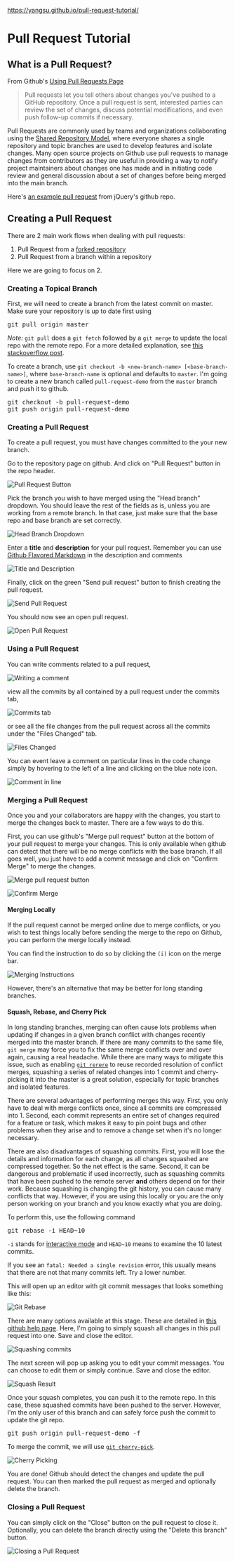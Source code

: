 <a href="https://yangsu.github.io/pull-request-tutorial/">https://yangsu.github.io/pull-request-tutorial/</a><div id="articleHeader"><h1>Pull Request Tutorial</h1></div>

<h2>What is a Pull Request?</h2>

<p>From Github's <a href="https://help.github.com/articles/using-pull-requests" target="_blank">Using Pull Requests Page</a></p>

<blockquote>
<p>Pull requests let you tell others about changes you've pushed to a GitHub repository. Once a pull request is sent, interested parties can review the set of changes, discuss potential modifications, and even push follow-up commits if necessary.</p>
</blockquote>

<p>Pull Requests are commonly used by teams and organizations collaborating using the <a href="https://help.github.com/articles/using-pull-requests#article-platform-nav" target="_blank">Shared Repository Model</a>, where everyone shares a single repository and topic branches are used to develop features and isolate changes. Many open source projects on Github use pull requests to manage changes from contributors as they are useful in providing a way to notify project maintainers about changes one has made and in initiating code review and general discussion about a set of changes before being merged into the main branch.</p>

<p>Here's <a href="https://github.com/jquery/jquery/pull/1051" target="_blank">an example pull request</a> from jQuery's github repo.</p>

<h2>Creating a Pull Request</h2>

<p>There are 2 main work flows when dealing with pull requests:</p>

<ol>
<li>Pull Request from a <a href="https://help.github.com/articles/fork-a-repo" target="_blank">forked repository</a>
</li>
<li>Pull Request from a branch within a repository</li>
</ol><p>Here we are going to focus on 2.</p>

<h3>Creating a Topical Branch</h3>

<p>First, we will need to create a branch from the latest commit on master. Make sure your repository is up to date first using</p>

<div><pre>git pull origin master
</pre></div>

<p><em>Note:</em> <code>git pull</code> does a <code>git fetch</code> followed by a <code>git merge</code> to update the local repo with the remote repo. For a more detailed explanation, see <a href="http://stackoverflow.com/questions/292357/whats-the-difference-between-git-pull-and-git-fetch" target="_blank">this stackoverflow post</a>.</p>

<p>To create a branch, use <code>git checkout -b &lt;new-branch-name&gt; [&lt;base-branch-name&gt;]</code>, where <code>base-branch-name</code> is optional and defaults to <code>master</code>. I'm going to create a new branch called <code>pull-request-demo</code> from the <code>master</code> branch and push it to github.</p>

<div><pre>git checkout -b pull-request-demo
git push origin pull-request-demo
</pre></div>

<h3>Creating a Pull Request</h3>

<p>To create a pull request, you must have changes committed to the your new branch.</p>

<p>Go to the repository page on github. And click on "Pull Request" button in the repo header.</p>

<p><img src="https://f.cloud.github.com/assets/676185/316845/2ea7d418-9848-11e2-90af-5b8f31497a51.png" alt="Pull Request Button" /></p>

<p>Pick the branch you wish to have merged using the "Head branch" dropdown. You should leave the rest of the fields as is, unless you are working from a remote branch. In that case, just make sure that the base repo and base branch are set correctly.</p>

<p><div class="readableLargeImageContainer"><img src="https://f.cloud.github.com/assets/676185/316857/0d51b008-9849-11e2-909a-36e6f12436b4.png" alt="Head Branch Dropdown" /></div></p>

<p>Enter a <strong>title</strong> and <strong>description</strong> for your pull request. Remember you can use <a href="https://help.github.com/articles/github-flavored-markdown" target="_blank">Github Flavored Markdown</a> in the description and comments</p>

<p><div class="readableLargeImageContainer"><img src="https://f.cloud.github.com/assets/676185/316873/0c0e4cc8-984a-11e2-89f5-703c31217e17.png" alt="Title and Description" /></div></p>

<p>Finally, click on the green "Send pull request" button to finish creating the pull request.</p>

<p><img src="https://f.cloud.github.com/assets/676185/316876/30d6d0ca-984a-11e2-9c5e-420223c35ed9.png" alt="Send Pull Request" /></p>

<p>You should now see an open pull request.</p>

<p><div class="readableLargeImageContainer"><img src="https://f.cloud.github.com/assets/676185/316899/6a62a7c8-984b-11e2-92ee-182ef257b574.png" alt="Open Pull Request" /></div></p>

<h3>Using a Pull Request</h3>

<p>You can write comments related to a pull request,</p>

<p><div class="readableLargeImageContainer"><img src="https://f.cloud.github.com/assets/676185/316903/d9729df8-984b-11e2-9bf6-8fe064957723.png" alt="Writing a comment" /></div></p>

<p>view all the commits by all contained by a pull request under the commits tab,</p>

<p><div class="readableLargeImageContainer"><img src="https://f.cloud.github.com/assets/676185/316908/563073ba-984c-11e2-8bd6-450939fbd7b3.png" alt="Commits tab" /></div></p>

<p>or see all the file changes from the pull request across all the commits under the "Files Changed" tab.</p>

<p><div class="readableLargeImageContainer"><img src="https://f.cloud.github.com/assets/676185/316911/9e4cbe42-984c-11e2-9636-dd50cb98db44.png" alt="Files Changed" /></div></p>

<p>You can event leave a comment on particular lines in the code change simply by hovering to the left of a line and clicking on the blue note icon.</p>

<p><div class="readableLargeImageContainer"><img src="https://f.cloud.github.com/assets/676185/316916/015be558-984d-11e2-9c4c-2ddc793fac3c.png" alt="Comment in line" /></div></p>

<h3>Merging a Pull Request</h3>

<p>Once you and your collaborators are happy with the changes, you start to merge the changes back to master. There are a few ways to do this.</p>

<p>First, you can use github's "Merge pull request" button at the bottom of your pull request to merge your changes. This is only available when github can detect that there will be no merge conflicts with the base branch. If all goes well, you just have to add a commit message and click on "Confirm Merge" to merge the changes.</p>

<p><img src="https://f.cloud.github.com/assets/676185/316946/e8c42c4c-984e-11e2-8a09-5a977652028a.png" alt="Merge pull request button" /><div class="readableLargeImageContainer"><img src="https://f.cloud.github.com/assets/676185/316947/ea15ebee-984e-11e2-8c08-e76a54c89755.png" alt="Confirm Merge" /></div></p>

<h4>Merging Locally</h4>

<p>If the pull request cannot be merged online due to merge conflicts, or you wish to test things locally before sending the merge to the repo on Github, you can perform the merge locally instead.</p>

<p>You can find the instruction to do so by clicking the <code>(i)</code> icon on the merge bar.</p>

<p><div class="readableLargeImageContainer"><img src="https://f.cloud.github.com/assets/676185/316954/b34855f6-984f-11e2-9713-6c8288617a78.png" alt="Merging Instructions" /></div></p>

<p>However, there's an alternative that may be better for long standing branches.</p>

<h4>Squash, Rebase, and Cherry Pick</h4>

<p>In long standing branches, merging can often cause lots problems when updating if changes in a given branch conflict with changes recently merged into the master branch. If there are many commits to the same file, <code>git merge</code> may force you to fix the same merge conflicts over and over again, causing a real headache. While there are many ways to mitigate this issue, such as enabling <a href="https://www.kernel.org/pub/software/scm/git/docs/git-rerere.html" target="_blank"><code>git rerere</code></a> to reuse recorded resolution of conflict merges, squashing a series of related changes into 1 commit and cherry-picking it into the master is a great solution, especially for topic branches and isolated features.</p>

<p>There are several advantages of performing merges this way. First, you only have to deal with merge conflicts once, since all commits are compressed into 1. Second, each commit represents an entire set of changes required for a feature or task, which makes it easy to pin point bugs and other problems when they arise and to remove a change set when it's no longer necessary.</p>

<p>There are also disadvantages of squashing commits. First, you will lose the details and information for each change, as all changes squashed are compressed together. So the net effect is the same. Second, it can be dangerous and problematic if used incorrectly, such as squashing commits that have been pushed to the remote server <strong>and</strong> others depend on for their work. Because squashing is changing the git history, you can cause many conflicts that way. However, if you are using this locally or you are the only person working on your branch and you know exactly what you are doing.</p>

<p>To perform this, use the following command</p>

<div><pre>git rebase -i HEAD~10
</pre></div>

<p><code>-i</code> stands for <a href="http://git-scm.com/book/en/Git-Tools-Rewriting-History#Changing-Multiple-Commit-Messages" target="_blank">interactive mode</a> and <code>HEAD~10</code> means to examine the 10 latest commits.</p>

<p>If you see an <code>fatal: Needed a single revision</code> error, this usually means that there are not that many commits left. Try a lower number.</p>

<p>This will open up an editor with git commit messages that looks something like this:</p>

<p><div class="readableLargeImageContainer"><img src="https://f.cloud.github.com/assets/676185/317107/cdcd54d6-9858-11e2-9e78-7642fa363f10.png" alt="Git Rebase" /></div></p>

<p>There are many options available at this stage. These are detailed in <a href="https://help.github.com/articles/interactive-rebase" target="_blank">this github help page</a>. Here, I'm going to simply squash all changes in this pull request into one. Save and close the editor.</p>

<p><div class="readableLargeImageContainer"><img src="https://f.cloud.github.com/assets/676185/317112/21e1a702-9859-11e2-8c03-7f344002768e.png" alt="Squashing commits" /></div></p>

<p>The next screen will pop up asking you to edit your commit messages. You can choose to edit them or simply continue. Save and close the editor.</p>

<p><img src="https://f.cloud.github.com/assets/676185/317086/cb3933f8-9857-11e2-9909-44cdd256bc11.png" alt="Squash Result" /></p>

<p>Once your squash completes, you can push it to the remote repo. In this case, these squashed commits have been pushed to the server. However, I'm the only user of this branch and can safely force push the commit to update the git repo.</p>

<div><pre>git push origin pull-request-demo -f
</pre></div>

<p>To merge the commit, we will use <a href="https://www.kernel.org/pub/software/scm/git/docs/git-cherry-pick.html" target="_blank"><code>git cherry-pick</code></a>.</p>

<p><img src="https://f.cloud.github.com/assets/676185/319726/fdc11cfa-98d9-11e2-8891-248d9ed09c05.png" alt="Cherry Picking" /></p>

<p>You are done! Github should detect the changes and update the pull request. You can then marked the pull request as merged and optionally delete the branch.</p>

<h3>Closing a Pull Request</h3>

<p>You can simply click on the "Close" button on the pull request to close it. Optionally, you can delete the branch directly using the "Delete this branch" button.</p>

<p><div class="readableLargeImageContainer"><img src="https://f.cloud.github.com/assets/676185/317150/3f849c86-985b-11e2-9de9-9c555fc81515.png" alt="Closing a Pull Request" /></div></p>
        